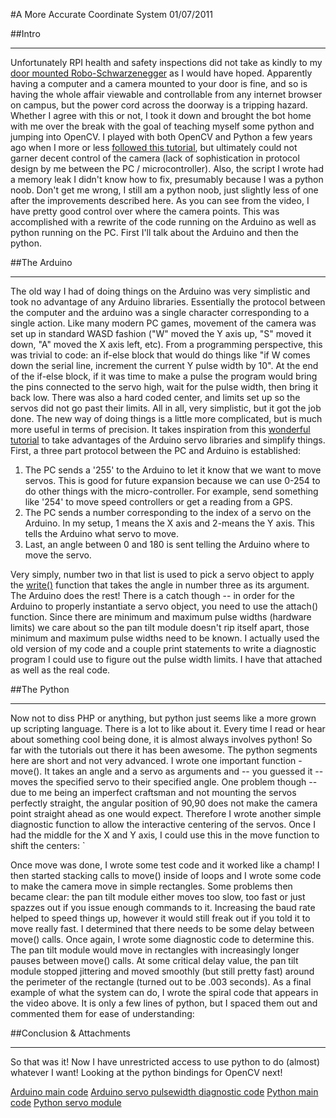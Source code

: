 #A More Accurate Coordinate System
01/07/2011

##Intro

* * * * *

Unfortunately RPI health and safety inspections did not take as kindly to my [door mounted Robo-Schwarzenegger]({{wr}}?p=856) as I would have hoped. Apparently having a computer and a camera mounted to your door is fine, and so is having the whole affair viewable and controllable from any internet browser on campus, but the power cord across the doorway is a tripping hazard. Whether I agree with this or not, I took it down and brought the bot home with me over the break with the goal of teaching myself some python and jumping into OpenCV. I played with both OpenCV and Python a few years ago when I more or less [followed this tutorial](http://blog.jozilla.net/2008/06/27/fun-with-python-opencv-and-face-detection/), but ultimately could not garner decent control of the camera (lack of sophistication in protocol design by me between the PC / microcontroller). Also, the script I wrote had a memory leak I didn't know how to fix, presumably because I was a python noob. Don't get me wrong, I still am a python noob, just slightly less of one after the improvements described here. As you can see from the video, I have pretty good control over where the camera points. This was accomplished with a rewrite of the code running on the Arduino as well as python running on the PC. First I'll talk about the Arduino and then the python.

##The Arduino

* * * * *

The old way I had of doing things on the Arduino was very simplistic and took no advantage of any Arduino libraries. Essentially the protocol between the computer and the arduino was a single character corresponding to a single action. Like many modern PC games, movement of the camera was set up in standard WASD fashion ("W" moved the Y axis up, "S" moved it down, "A" moved the X axis left, etc). From a programming perspective, this was trivial to code: an if-else block that would do things like "if W comes down the serial line, increment the current Y pulse width by 10". At the end of the if-else block, if it was time to make a pulse the program would bring the pins connected to the servo high, wait for the pulse width, then bring it back low. There was also a hard coded center, and limits set up so the servos did not go past their limits. All in all, very simplistic, but it got the job done. The new way of doing things is a little more complicated, but is much more useful in terms of precision. It takes inspiration from this [wonderful tutorial](http://principialabs.com/arduino-python-4-axis-servo-control/) to take advantages of the Arduino servo libraries and simplify things. First, a three part protocol between the PC and Arduino is established:

1. The PC sends a '255' to the Arduino to let it know that we want to move servos. This is good for future expansion because we can use 0-254 to do other things with the micro-controller. For example, send something like '254' to move speed controllers or get a reading from a GPS.
2. The PC sends a number corresponding to the index of a servo on the Arduino. In my setup, 1 means the X axis and 2-means the Y axis. This tells the Arduino what servo to move.
3. Last, an angle between 0 and 180 is sent telling the Arduino where to move the servo.

Very simply, number two in that list is used to pick a servo object to apply the [write()](http://arduino.cc/en/Reference/ServoWrite) function that takes the angle in number three as its argument. The Arduino does the rest! There is a catch though -- in order for the Arduino to properly instantiate a servo object, you need to use the attach() function. Since there are minimum and maximum pulse widths (hardware limits) we care about so the pan tilt module doesn't rip itself apart, those minimum and maximum pulse widths need to be known. I actually used the old version of my code and a couple print statements to write a diagnostic program I could use to figure out the pulse width limits. I have that attached as well as the real code.

##The Python

* * * * *

Now not to diss PHP or anything, but python just seems like a more grown up scripting language. There is a lot to like about it. Every time I read or hear about something cool being done, it is almost always involves python! So far with the tutorials out there it has been awesome. The python segments here are short and not very advanced. I wrote one important function - move(). It takes an angle and a servo as arguments and -- you guessed it -- moves the specified servo to their specified angle. One problem though -- due to me being an imperfect craftsman and not mounting the servos perfectly straight, the angular position of 90,90 does not make the camera point straight ahead as one would expect. Therefore I wrote another simple diagnostic function to allow the interactive centering of the servos. Once I had the middle for the X and Y axis, I could use this in the move function to shift the centers: `

Once move was done, I wrote some test code and it worked like a champ! I then started stacking calls to move() inside of loops and I wrote some code to make the camera move in simple rectangles. Some problems then became clear: the pan tilt module either moves too slow, too fast or just spazzes out if you issue enough commands to it. Increasing the baud rate helped to speed things up, however it would still freak out if you told it to move really fast. I determined that there needs to be some delay between move() calls. Once again, I wrote some diagnostic code to determine this. The pan tilt module would move in rectangles with increasingly longer pauses between move() calls. At some critical delay value, the pan tilt module stopped jittering and moved smoothly (but still pretty fast) around the perimeter of the rectangle (turned out to be .003 seconds). As a final example of what the system can do, I wrote the spiral code that appears in the video above. It is only a few lines of python, but I spaced them out and commented them for ease of understanding: 

##Conclusion & Attachments

* * * * *

So that was it! Now I have unrestricted access to use python to do (almost) whatever I want! Looking at the python bindings for OpenCV next!

[Arduino main code](http://dl.dropbox.com/u/4428042/stonelinks_public/main.cpp)
[Arduino servo pulsewidth diagnostic code](http://dl.dropbox.com/u/4428042/stonelinks_public/servolimits.cpp)
[Python main code](http://dl.dropbox.com/u/4428042/stonelinks_public/main.py)
[Python servo module](http://dl.dropbox.com/u/4428042/stonelinks_public/servo.py)


